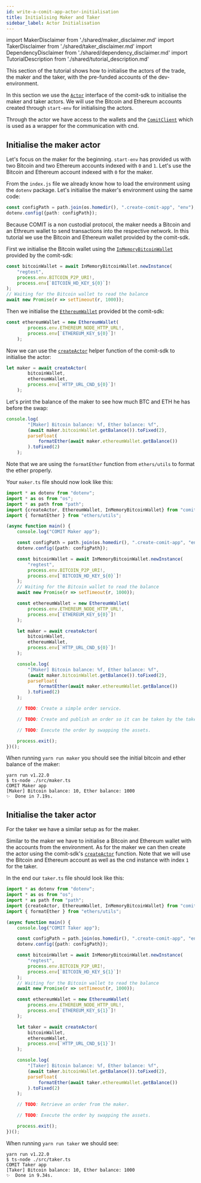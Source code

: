 ```yaml
---
id: write-a-comit-app-actor-initialisation
title: Initialising Maker and Taker
sidebar_label: Actor Initialisation
---
```

import MakerDisclaimer from './shared/maker_disclaimer.md'
import TakerDisclaimer from './shared/taker_disclaimer.md'
import DependencyDisclaimer from './shared/dependency_disclaimer.md'
import TutorialDescription from './shared/tutorial_description.md'

<TutorialDescription />

This section of the tutorial shows how to initialise the actors of the trade, the maker and the taker, with the pre-funded accounts of the dev-environment.

In this section we use the [`Actor`](../../comit-sdk/interfaces/_actor_.actor.md) interface of the comit-sdk to initialise the maker and taker actors.
We will use the Bitcoin and Ethereum accounts created through `start-env` for initialising the actors.

Through the actor we have access to the wallets and the [`ComitClient`](../../comit-sdk/classes/_comit_client_.comitclient.md) which is used as a wrapper for the communication with cnd.  

## Initialise the maker actor

<MakerDisclaimer />
<DependencyDisclaimer />

Let's focus on the maker for the beginning.
`start-env` has provided us with two Bitcoin and two Ethereum accounts indexed with `0` and `1`.
Let's use the Bitcoin and Ethereum account indexed with `0` for the maker.

From the `index.js` file we already know how to load the environment using the `dotenv` package. Let's initialise the maker's environment using the same code:

```typescript
const configPath = path.join(os.homedir(), ".create-comit-app", "env");
dotenv.config({path: configPath});
```

Because COMIT is a non custodial protocol, the maker needs a Bitcoin and an Ethreum wallet to send transactions into the respective network.
In this tutorial we use the Bitcoin and Ethereum wallet provided by the comit-sdk.

First we initialise the Bitcoin wallet using the [`InMemoryBitcoinWallet`](../../comit-sdk/classes/_wallet_bitcoin_.inmemorybitcoinwallet.md) provided by the comit-sdk:
```typescript
const bitcoinWallet = await InMemoryBitcoinWallet.newInstance(
    "regtest",
    process.env.BITCOIN_P2P_URI!,
    process.env[`BITCOIN_HD_KEY_${0}`]!
);
// Waiting for the Bitcoin wallet to read the balance
await new Promise(r => setTimeout(r, 1000));
```

Then we initialise the [`EthereumWallet`](../../comit-sdk/classes/_wallet_ethereum_.ethereumwallet.md) provided bt the comit-sdk:

```typescript
const ethereumWallet = new EthereumWallet(
        process.env.ETHEREUM_NODE_HTTP_URL!,
        process.env[`ETHEREUM_KEY_${0}`]!
    );
```

Now we can use the [`createActor`](../../comit-sdk/modules/_actor_.md) helper function of the comit-sdk to initialise the actor:

```typescript
let maker = await createActor(
        bitcoinWallet,
        ethereumWallet,
        process.env[`HTTP_URL_CND_${0}`]!
    );
```

Let's print the balance of the maker to see how much BTC and ETH he has before the swap:

```typescript
console.log(
        "[Maker] Bitcoin balance: %f, Ether balance: %f",
        (await maker.bitcoinWallet.getBalance()).toFixed(2),
        parseFloat(
            formatEther(await maker.ethereumWallet.getBalance())
        ).toFixed(2)
    );
```

Note that we are using the `formatEther` function from `ethers/utils` to format the ether properly.

Your `maker.ts` file should now look like this:

```typescript
import * as dotenv from "dotenv";
import * as os from "os";
import * as path from "path";
import {createActor, EthereumWallet, InMemoryBitcoinWallet} from "comit-sdk";
import { formatEther } from "ethers/utils";

(async function main() {
    console.log("COMIT Maker app");

    const configPath = path.join(os.homedir(), ".create-comit-app", "env");
    dotenv.config({path: configPath});

    const bitcoinWallet = await InMemoryBitcoinWallet.newInstance(
        "regtest",
        process.env.BITCOIN_P2P_URI!,
        process.env[`BITCOIN_HD_KEY_${0}`]!
    );
    // Waiting for the Bitcoin wallet to read the balance
    await new Promise(r => setTimeout(r, 1000));

    const ethereumWallet = new EthereumWallet(
        process.env.ETHEREUM_NODE_HTTP_URL!,
        process.env[`ETHEREUM_KEY_${0}`]!
    );

    let maker = await createActor(
        bitcoinWallet,
        ethereumWallet,
        process.env[`HTTP_URL_CND_${0}`]!
    );

    console.log(
        "[Maker] Bitcoin balance: %f, Ether balance: %f",
        (await maker.bitcoinWallet.getBalance()).toFixed(2),
        parseFloat(
            formatEther(await maker.ethereumWallet.getBalance())
        ).toFixed(2)
    );

    // TODO: Create a simple order service.

    // TODO: Create and publish an order so it can be taken by the taker.

    // TODO: Execute the order by swapping the assets.

    process.exit();
})();
```

When running `yarn run maker` you should see the initial bitcoin and ether balance of the maker:

```
yarn run v1.22.0
$ ts-node ./src/maker.ts
COMIT Maker app
[Maker] Bitcoin balance: 10, Ether balance: 1000
✨  Done in 7.19s.
```

## Initialise the taker actor

<TakerDisclaimer />

For the taker we have a similar setup as for the maker.

Similar to the maker we have to initialise a Bitcoin and Ethereum wallet with the accounts from the environment.
As for the maker we can then create the actor using the comit-sdk's [`createActor`](../../comit-sdk/modules/_actor_.md) function.
Note that we will use the Bitcoin and Ethereum account as well as the cnd instance with index `1` for the taker.

In the end our `taker.ts` file should look like this:

```typescript
import * as dotenv from "dotenv";
import * as os from "os";
import * as path from "path";
import {createActor, EthereumWallet, InMemoryBitcoinWallet} from "comit-sdk";
import { formatEther } from "ethers/utils";

(async function main() {
    console.log("COMIT Taker app");

    const configPath = path.join(os.homedir(), ".create-comit-app", "env");
    dotenv.config({path: configPath});

    const bitcoinWallet = await InMemoryBitcoinWallet.newInstance(
        "regtest",
        process.env.BITCOIN_P2P_URI!,
        process.env[`BITCOIN_HD_KEY_${1}`]!
    );
    // Waiting for the Bitcoin wallet to read the balance
    await new Promise(r => setTimeout(r, 1000));

    const ethereumWallet = new EthereumWallet(
        process.env.ETHEREUM_NODE_HTTP_URL!,
        process.env[`ETHEREUM_KEY_${1}`]!
    );

    let taker = await createActor(
        bitcoinWallet,
        ethereumWallet,
        process.env[`HTTP_URL_CND_${1}`]!
    );

    console.log(
        "[Taker] Bitcoin balance: %f, Ether balance: %f",
        (await taker.bitcoinWallet.getBalance()).toFixed(2),
        parseFloat(
            formatEther(await taker.ethereumWallet.getBalance())
        ).toFixed(2)
    );

    // TODO: Retrieve an order from the maker.

    // TODO: Execute the order by swapping the assets.

    process.exit();
})();
```

When running `yarn run taker` we should see:

```
yarn run v1.22.0
$ ts-node ./src/taker.ts
COMIT Taker app
[Taker] Bitcoin balance: 10, Ether balance: 1000
✨  Done in 9.34s.
```
